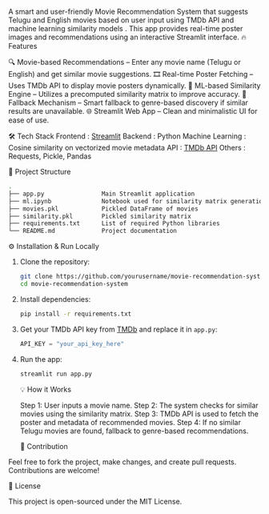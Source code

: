 A smart and user-friendly   Movie Recommendation System   that suggests   Telugu and English movies   based on user input using   TMDb API   and   machine learning similarity models  . This app provides real-time poster images and recommendations using an interactive   Streamlit   interface.
🔥 Features

  🔍   Movie-based Recommendations   – Enter any movie name (Telugu or English) and get similar movie suggestions.
  🎞️   Real-time Poster Fetching   – Uses TMDb API to display movie posters dynamically.
  🧠   ML-based Similarity Engine   – Utilizes a precomputed similarity matrix to improve accuracy.
  🔁   Fallback Mechanism   – Smart fallback to genre-based discovery if similar results are unavailable.
  🌐   Streamlit Web App   – Clean and minimalistic UI for ease of use.
  
  🛠️ Tech Stack
    Frontend  : [Streamlit](https://streamlit.io/)
    Backend  : Python
    Machine Learning  : Cosine similarity on vectorized movie metadata
    API  : [TMDb API](https://developer.themoviedb.org/)
    Others  : Requests, Pickle, Pandas

   📂 Project Structure

```bash
.
├── app.py                Main Streamlit application
├── ml.ipynb              Notebook used for similarity matrix generation
├── movies.pkl            Pickled DataFrame of movies
├── similarity.pkl        Pickled similarity matrix
├── requirements.txt      List of required Python libraries
└── README.md             Project documentation
```

   ⚙️ Installation & Run Locally

1. Clone the repository:

   ```bash
   git clone https://github.com/yourusername/movie-recommendation-system.git
   cd movie-recommendation-system
   ```

2. Install dependencies:

   ```bash
   pip install -r requirements.txt
   ```

3. Get your TMDb API key from [TMDb](https://www.themoviedb.org/) and replace it in `app.py`:

   ```python
   API_KEY = "your_api_key_here"
   ```

4. Run the app:

   ```bash
   streamlit run app.py
   ```

   💡 How it Works

    Step 1:   User inputs a movie name.
    Step 2:   The system checks for similar movies using the similarity matrix.
    Step 3:   TMDb API is used to fetch the poster and metadata of recommended movies.
    Step 4:   If no similar Telugu movies are found, fallback to genre-based recommendations.

   🤝 Contribution

Feel free to fork the project, make changes, and create pull requests. Contributions are welcome!

   📄 License

This project is open-sourced under the MIT License.
